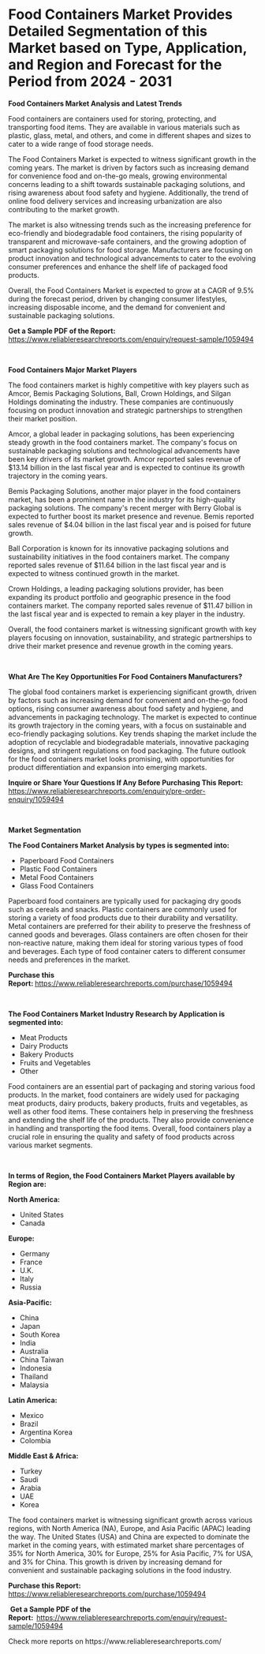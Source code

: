 <p><h1>Food Containers Market Provides Detailed Segmentation of this Market based on Type, Application, and Region and Forecast for the Period from 2024 - 2031</h1></p><p><strong>Food Containers Market Analysis and Latest Trends</strong></p>
<p><p>Food containers are containers used for storing, protecting, and transporting food items. They are available in various materials such as plastic, glass, metal, and others, and come in different shapes and sizes to cater to a wide range of food storage needs.</p><p>The Food Containers Market is expected to witness significant growth in the coming years. The market is driven by factors such as increasing demand for convenience food and on-the-go meals, growing environmental concerns leading to a shift towards sustainable packaging solutions, and rising awareness about food safety and hygiene. Additionally, the trend of online food delivery services and increasing urbanization are also contributing to the market growth.</p><p>The market is also witnessing trends such as the increasing preference for eco-friendly and biodegradable food containers, the rising popularity of transparent and microwave-safe containers, and the growing adoption of smart packaging solutions for food storage. Manufacturers are focusing on product innovation and technological advancements to cater to the evolving consumer preferences and enhance the shelf life of packaged food products.</p><p>Overall, the Food Containers Market is expected to grow at a CAGR of 9.5% during the forecast period, driven by changing consumer lifestyles, increasing disposable income, and the demand for convenient and sustainable packaging solutions.</p></p>
<p><strong>Get a Sample PDF of the Report:&nbsp;</strong> <a href="https://www.reliableresearchreports.com/enquiry/request-sample/1059494">https://www.reliableresearchreports.com/enquiry/request-sample/1059494</a></p>
<p>&nbsp;</p>
<p><strong>Food Containers Major Market Players</strong></p>
<p><p>The food containers market is highly competitive with key players such as Amcor, Bemis Packaging Solutions, Ball, Crown Holdings, and Silgan Holdings dominating the industry. These companies are continuously focusing on product innovation and strategic partnerships to strengthen their market position.</p><p>Amcor, a global leader in packaging solutions, has been experiencing steady growth in the food containers market. The company's focus on sustainable packaging solutions and technological advancements have been key drivers of its market growth. Amcor reported sales revenue of $13.14 billion in the last fiscal year and is expected to continue its growth trajectory in the coming years.</p><p>Bemis Packaging Solutions, another major player in the food containers market, has been a prominent name in the industry for its high-quality packaging solutions. The company's recent merger with Berry Global is expected to further boost its market presence and revenue. Bemis reported sales revenue of $4.04 billion in the last fiscal year and is poised for future growth.</p><p>Ball Corporation is known for its innovative packaging solutions and sustainability initiatives in the food containers market. The company reported sales revenue of $11.64 billion in the last fiscal year and is expected to witness continued growth in the market.</p><p>Crown Holdings, a leading packaging solutions provider, has been expanding its product portfolio and geographic presence in the food containers market. The company reported sales revenue of $11.47 billion in the last fiscal year and is expected to remain a key player in the industry.</p><p>Overall, the food containers market is witnessing significant growth with key players focusing on innovation, sustainability, and strategic partnerships to drive their market presence and revenue growth in the coming years.</p></p>
<p>&nbsp;</p>
<p><strong>What Are The Key Opportunities For Food Containers Manufacturers?</strong></p>
<p><p>The global food containers market is experiencing significant growth, driven by factors such as increasing demand for convenient and on-the-go food options, rising consumer awareness about food safety and hygiene, and advancements in packaging technology. The market is expected to continue its growth trajectory in the coming years, with a focus on sustainable and eco-friendly packaging solutions. Key trends shaping the market include the adoption of recyclable and biodegradable materials, innovative packaging designs, and stringent regulations on food packaging. The future outlook for the food containers market looks promising, with opportunities for product differentiation and expansion into emerging markets.</p></p>
<p><strong>Inquire or Share Your Questions If Any Before Purchasing This Report:</strong> <a href="https://www.reliableresearchreports.com/enquiry/pre-order-enquiry/1059494">https://www.reliableresearchreports.com/enquiry/pre-order-enquiry/1059494</a></p>
<p>&nbsp;</p>
<p><strong>Market Segmentation</strong></p>
<p><strong>The Food Containers Market Analysis by types is segmented into:</strong></p>
<p><ul><li>Paperboard Food Containers</li><li>Plastic Food Containers</li><li>Metal Food Containers</li><li>Glass Food Containers</li></ul></p>
<p><p>Paperboard food containers are typically used for packaging dry goods such as cereals and snacks. Plastic containers are commonly used for storing a variety of food products due to their durability and versatility. Metal containers are preferred for their ability to preserve the freshness of canned goods and beverages. Glass containers are often chosen for their non-reactive nature, making them ideal for storing various types of food and beverages. Each type of food container caters to different consumer needs and preferences in the market.</p></p>
<p><strong>Purchase this Report:&nbsp;</strong><a href="https://www.reliableresearchreports.com/purchase/1059494">https://www.reliableresearchreports.com/purchase/1059494</a></p>
<p>&nbsp;</p>
<p><strong>The Food Containers Market Industry Research by Application is segmented into:</strong></p>
<p><ul><li>Meat Products</li><li>Dairy Products</li><li>Bakery Products</li><li>Fruits and Vegetables</li><li>Other</li></ul></p>
<p><p>Food containers are an essential part of packaging and storing various food products. In the market, food containers are widely used for packaging meat products, dairy products, bakery products, fruits and vegetables, as well as other food items. These containers help in preserving the freshness and extending the shelf life of the products. They also provide convenience in handling and transporting the food items. Overall, food containers play a crucial role in ensuring the quality and safety of food products across various market segments.</p></p>
<p>&nbsp;</p>
<p><strong>In terms of Region, the Food Containers Market Players available by Region are:</strong></p>
<p>
    <p> <strong> North America: </strong>
        <ul>
            <li>United States</li>
            <li>Canada</li>
        </ul>
        </p> 
    <p> <strong> Europe: </strong>
        <ul>
            <li>Germany</li>
            <li>France</li>
            <li>U.K.</li>
            <li>Italy</li>
            <li>Russia</li>
        </ul>
        </p> 
    <p> <strong> Asia-Pacific: </strong>
        <ul>
            <li>China</li>
            <li>Japan</li>
            <li>South Korea</li>
            <li>India</li>
            <li>Australia</li>
            <li>China Taiwan</li>
            <li>Indonesia</li>
            <li>Thailand</li>
            <li>Malaysia</li>
        </ul>
        </p> 
    <p> <strong> Latin America: </strong>
        <ul>
            <li>Mexico</li>
            <li>Brazil</li>
            <li>Argentina Korea</li>
            <li>Colombia</li>
        </ul>
        </p> 
    <p> <strong> Middle East & Africa: </strong>
        <ul>
            <li>Turkey</li>
            <li>Saudi</li>
            <li>Arabia</li>
            <li>UAE</li>
            <li>Korea</li>
        </ul>
    </p>
    </p>
<p><p>The food containers market is witnessing significant growth across various regions, with North America (NA), Europe, and Asia Pacific (APAC) leading the way. The United States (USA) and China are expected to dominate the market in the coming years, with estimated market share percentages of 35% for North America, 30% for Europe, 25% for Asia Pacific, 7% for USA, and 3% for China. This growth is driven by increasing demand for convenient and sustainable packaging solutions in the food industry.</p></p>
<p><strong>Purchase this Report: </strong><a href="https://www.reliableresearchreports.com/purchase/1059494">https://www.reliableresearchreports.com/purchase/1059494</a></p>
<p>&nbsp;<strong>Get a Sample PDF of the Report:&nbsp;&nbsp;</strong><a href="https://www.reliableresearchreports.com/enquiry/request-sample/1059494">https://www.reliableresearchreports.com/enquiry/request-sample/1059494</a></p>
<p><strong></strong></p>
<p>Check more reports on https://www.reliableresearchreports.com/</p>